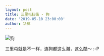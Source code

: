 ```yaml
---
layout: post
title: 三里屯扫街 - 狗
date: '2019-05-10 23:00:00'
author: 华航
---
```


![狗](https://dl.darkmatter.cn/albums/2019/2019%E5%B9%B43%E6%9C%88%20%E4%B8%89%E9%87%8C%E5%B1%AF%E6%89%AB%E8%A1%97/%E7%8B%97.jpeg)

三里屯就是不一样，连狗都这么潮，这么酷～
:-P